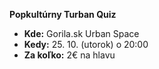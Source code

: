 **Popkultúrny Turban Quiz**

- **Kde:** Gorila.sk Urban Space
- **Kedy:** 25. 10. (utorok) o 20:00
- **Za koľko:** 2€ na hlavu